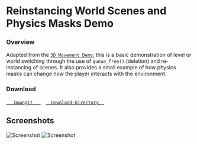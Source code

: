 # Reinstancing World Scenes and Physics Masks Demo

### Overview

Adapted from the [`3D Movement Demo`](https://github.com/Yuminous/Godot-Shorts/tree/main/3.3%20%E2%86%92%20Rudimentary%203D%20Movement%20incl.%20Flight), this is a basic demonstration of level or world switching through the use of `queue_free()` (deletion) and re-instancing of scenes. It also provides a small example of how physics masks can change how the player interacts with the environment.


### Download
[`   Downgit   `](https://downgit.github.io/#/home?url=https://github.com/Yuminous/Godot-Shorts/tree/main/3.3%20%E2%86%92%20Reinstancing%20Levels%20and%20Physics%20Masks) [`  Download-Directory  `](https://github.com/Yuminous/Godot-Shorts/tree/main/3.3%20%E2%86%92%20Reinstancing%20Levels%20and%20Physics%20Masks)
## Screenshots

![Screenshot](Screenshots/scrn-1.gif)
![Screenshot](Screenshots/scrn-2.jpg)
